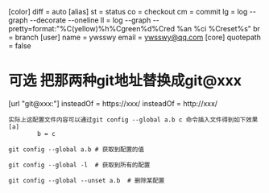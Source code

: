 [color]
    diff = auto
[alias]
    st = status
    co = checkout
    cm = commit
    lg = log --graph --decorate --oneline
    ll = log --graph --pretty=format:\"%C(yellow)%h%Cgreen%d%Cred %an %ci %Creset%s\"
    br = branch
[user]
    name = ywsswy
    email = ywsswy@qq.com
[core]
    quotepath = false
# 可选 把那两种git地址替换成git@xxx
[url "git@xxx:"]
        insteadOf = https://xxx/
        insteadOf = http://xxx/


```
实际上这配置文件内容可以通过git config --global a.b c 命令插入文件得到如下效果
[a]
        b = c

git config --global a.b # 获取到配置的值

git config --global -l  # 获取到所有的配置

git config --global --unset a.b  # 删除某配置
```